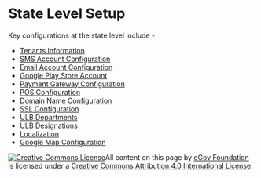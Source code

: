 # State Level Setup

Key configurations at the state level include -

* [Tenants Information](tenants-information.md)
* [SMS Account Configuration](sms-account-configuration.md)
* [Email Account Configuration](email-account-configuration.md)
* [Google Play Store Account](google-play-store-account.md)
* [Payment Gateway Configuration](payment-gateway-configuration.md)
* [POS Configuration](pos-integration-configuration.md)
* [Domain Name Configuration](domain-name-configuration.md)
* [SSL Configuration](ssl-configuration.md)
* [ULB Departments](ulb-departments.md)
* [ULB Designations](ulb-designations.md)
* [Localization](localization.md)
* [Google Map Configuration](google-map-configuration.md)

[![Creative Commons License](https://i.creativecommons.org/l/by/4.0/80x15.png)](http://creativecommons.org/licenses/by/4.0/)All content on this page by [eGov Foundation ](https://egov.org.in)is licensed under a [Creative Commons Attribution 4.0 International License](http://creativecommons.org/licenses/by/4.0/).
